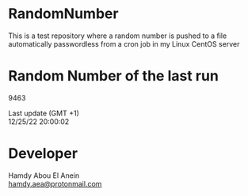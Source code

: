 # RandomNumber    
This is a test repository where a random number is pushed to a file automatically passwordless from a cron job in my Linux CentOS server    
# Random Number of the last run   
9463
      
Last update (GMT +1)    
12/25/22 20:00:02
# Developer    
Hamdy Abou El Anein   
hamdy.aea@protonmail.com
